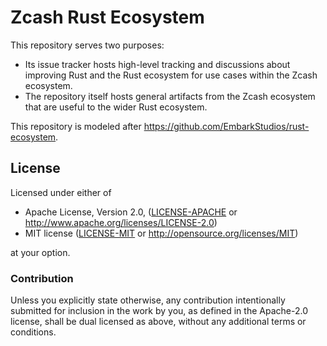 # Zcash Rust Ecosystem

This repository serves two purposes:

- Its issue tracker hosts high-level tracking and discussions about improving
  Rust and the Rust ecosystem for use cases within the Zcash ecosystem.
- The repository itself hosts general artifacts from the Zcash ecosystem that
  are useful to the wider Rust ecosystem.

This repository is modeled after https://github.com/EmbarkStudios/rust-ecosystem.

## License

Licensed under either of

 * Apache License, Version 2.0, ([LICENSE-APACHE](LICENSE-APACHE) or
   http://www.apache.org/licenses/LICENSE-2.0)
 * MIT license ([LICENSE-MIT](LICENSE-MIT) or http://opensource.org/licenses/MIT)

at your option.

### Contribution

Unless you explicitly state otherwise, any contribution intentionally
submitted for inclusion in the work by you, as defined in the Apache-2.0
license, shall be dual licensed as above, without any additional terms or
conditions.
